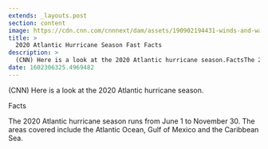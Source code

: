 ```yaml
--- 
extends: _layouts.post 
section: content 
image: https://cdn.cnn.com/cnnnext/dam/assets/190902194431-winds-and-waves-in-new-providence-screengrab-super-tease.jpg 
title: > 
  2020 Atlantic Hurricane Season Fast Facts 
description: > 
  (CNN) Here is a look at the 2020 Atlantic hurricane season.FactsThe 2020 Atlantic hurricane season runs from June 1 to November 30.The areas covered include the Atlantic Ocean, Gulf of Mexico and the Caribbean Sea. 
date: 1602306325.4969482 
--- 
```

(CNN) Here is a look at the 2020 Atlantic hurricane season.

Facts

The 2020 Atlantic hurricane season runs from June 1 to November 30. The areas covered include the Atlantic Ocean, Gulf of Mexico and the Caribbean Sea.